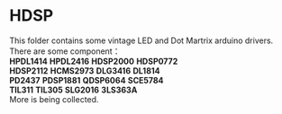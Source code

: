 # HDSP
This folder contains some vintage LED and Dot Martrix arduino drivers. 
There are some component：  
**HPDL1414** **HPDL2416**  **HDSP2000** **HDSP0772**  
**HDSP2112** **HCMS2973**  **DLG3416**  **DL1814**  
**PD2437**   **PDSP1881**  **QDSP6064** **SCE5784**  
**TIL311**   **TIL305**    **SLG2016**  **3LS363A**  
More is being collected.

